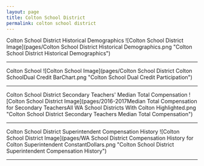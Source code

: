 ```yaml
---
layout: page
title: Colton School District
permalink: colton school district
---
```



Colton School District Historical Demographics
![Colton School District Image](pages/Colton School District Historical Demographics.png "Colton School District Historical Demographics")

___

Colton School
![Colton School Image](pages/Colton School District Colton SchoolDual Credit BarChart.png "Colton School Dual Credit Participation")

___

Colton School District Secondary Teachers' Median Total Compensation
![Colton School District Image](pages/2016-2017Median Total Compensation for Secondary TeachersAll WA School Districts With Colton Highlighted.png "Colton School District Secondary Teachers Median Total Compensation")

___

Colton School District Superintendent Compensation History
![Colton School District Image](pages/WA School District Compensation History for Colton Superintendent ConstantDollars.png "Colton School District Superintendent Compensation History")

___

